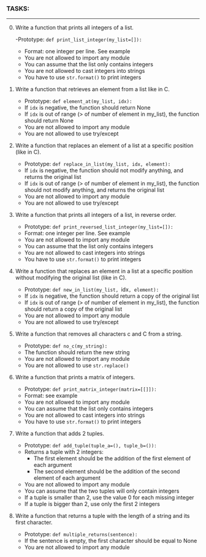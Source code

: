 ### TASKS:
----------------

0. Write a function that prints all integers of a list.

    -Prototype: `def print_list_integer(my_list=[]):`
    - Format: one integer per line. See example
    - You are not allowed to import any module
    - You can assume that the list only contains integers
    - You are not allowed to cast integers into strings
    - You have to use `str.format()` to print integers

1. Write a function that retrieves an element from a list like in C.
    - Prototype: `def element_at(my_list, idx):`
    - If `idx` is negative, the function should return None
    - If `idx` is out of range (> of number of element in my_list), the function should return None
    - You are not allowed to import any module
    - You are not allowed to use try/except

2. Write a function that replaces an element of a list at a specific position (like in C).
   - Prototype: `def replace_in_list(my_list, idx, element):`
    - If `idx` is negative, the function should not modify anything, and returns the original list
    - If `idx` is out of range (> of number of element in my_list), the function should not modify anything, and returns the original list
    - You are not allowed to import any module
   - You are not allowed to use try/except

3. Write a function that prints all integers of a list, in reverse order.
    - Prototype: `def print_reversed_list_integer(my_list=[]):`
   - Format: one integer per line. See example
   - You are not allowed to import any module
    - You can assume that the list only contains integers
   - You are not allowed to cast integers into strings
   - You have to use `str.format()` to print integers

4. Write a function that replaces an element in a list at a specific position without modifying the original list (like in C).
    - Prototype: `def new_in_list(my_list, `idx`, element):`
    - If `idx` is negative, the function should return a copy of the original list
    - If `idx` is out of range (> of number of element in my_list), the function should return a copy of the original list
    - You are not allowed to import any module
    - You are not allowed to use try/except
5. Write a function that removes all characters c and C from a string.
    - Prototype: `def no_c(my_string):`
    - The function should return the new string
    - You are not allowed to import any module
    - You are not allowed to use `str.replace()`

6. Write a function that prints a matrix of integers.
    - Prototype: `def print_matrix_integer(matrix=[[]]):`
    - Format: see example
    - You are not allowed to import any module
    - You can assume that the list only contains integers
    - You are not allowed to cast integers into strings
    - You have to use `str.format()` to print integers
7. Write a function that adds 2 tuples.
    - Prototype: `def add_tuple(tuple_a=(), tuple_b=()):`
    - Returns a tuple with 2 integers:
        - The first element should be the addition of the first element of each argument
        - The second element should be the addition of the second element of each argument
    - You are not allowed to import any module
    - You can assume that the two tuples will only contain integers
    - If a tuple is smaller than 2, use the value 0 for each missing integer
    - If a tuple is bigger than 2, use only the first 2 integers


8. Write a function that returns a tuple with the length of a string and its first character.
    - Prototype: `def multiple_returns(sentence):`
    - If the sentence is empty, the first character should be equal to None
    - You are not allowed to import any module

